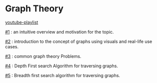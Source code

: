 # Graph Theory

[youtube-playlist](https://youtube.com/playlist?list=PLDV1Zeh2NRsDGO4--qE8yH72HFL1Km93P)

[#1](videos/1/README.md) : an intuitive overview and motivation for the topic.

[#2](videos/2/README.md) : introduction to the concept of graphs using visuals and real-life use cases.

[#3](videos/3/README.md) : common graph theory Problems.

[#4](videos/4/README.md) : Depth First search Algorithm for traversing graphs.

[#5](videos/5/README.md) : Breadth first search algorithm for traversing graphs.